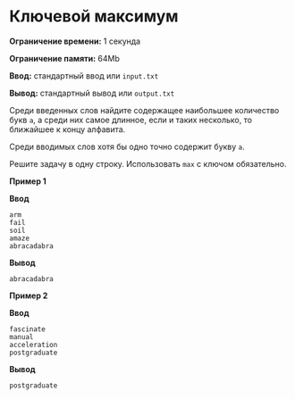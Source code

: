 # Ключевой максимум

**Ограничение времени:** 1 секунда

**Ограничение памяти:** 64Mb

**Ввод:** стандартный ввод или `input.txt`

**Вывод:** стандартный вывод или `output.txt`

Среди введенных слов найдите содержащее наибольшее количество букв `a`, а среди них самое длинное, если и таких несколько, то ближайшее к концу алфавита.

Среди вводимых слов хотя бы одно точно содержит букву `a`.

Решите задачу в одну строку. Использовать `max` с ключом обязательно.

**Пример 1**

**Ввод**
```
arm
fail
soil
amaze
abracadabra
```

**Вывод**
```
abracadabra
```

**Пример 2**

**Ввод**
```
fascinate
manual
acceleration
postgraduate
```

**Вывод**
```
postgraduate
```